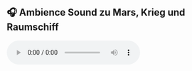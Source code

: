## 🎧 Ambience Sound zu Mars, Krieg und Raumschiff

<audio controls preload="auto">
  <source src="https://hoendel.github.io/HOE_Sandbox/_media/nand-echo.mp3" type="audio/mpeg">
  Dein Browser unterstützt das Audio-Element nicht.
</audio>
